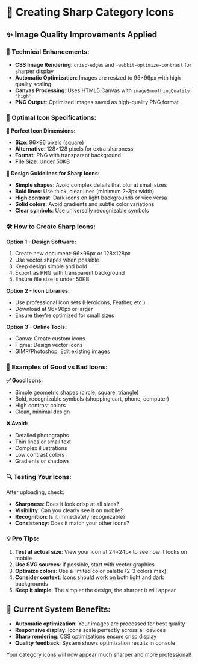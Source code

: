 # 🎨 Creating Sharp Category Icons

## ✨ Image Quality Improvements Applied

### 🔧 Technical Enhancements:
- **CSS Image Rendering**: `crisp-edges` and `-webkit-optimize-contrast` for sharper display
- **Automatic Optimization**: Images are resized to 96×96px with high-quality scaling
- **Canvas Processing**: Uses HTML5 Canvas with `imageSmoothingQuality: 'high'`
- **PNG Output**: Optimized images saved as high-quality PNG format

### 📐 Optimal Icon Specifications:

**🎯 Perfect Icon Dimensions:**
- **Size**: 96×96 pixels (square)
- **Alternative**: 128×128 pixels for extra sharpness
- **Format**: PNG with transparent background
- **File Size**: Under 50KB

**🎨 Design Guidelines for Sharp Icons:**
- **Simple shapes**: Avoid complex details that blur at small sizes
- **Bold lines**: Use thick, clear lines (minimum 2-3px width)
- **High contrast**: Dark icons on light backgrounds or vice versa
- **Solid colors**: Avoid gradients and subtle color variations
- **Clear symbols**: Use universally recognizable symbols

### 🛠️ How to Create Sharp Icons:

**Option 1 - Design Software:**
1. Create new document: 96×96px or 128×128px
2. Use vector shapes when possible
3. Keep design simple and bold
4. Export as PNG with transparent background
5. Ensure file size is under 50KB

**Option 2 - Icon Libraries:**
- Use professional icon sets (Heroicons, Feather, etc.)
- Download at 96×96px or larger
- Ensure they're optimized for small sizes

**Option 3 - Online Tools:**
- Canva: Create custom icons
- Figma: Design vector icons
- GIMP/Photoshop: Edit existing images

### 🎯 Examples of Good vs Bad Icons:

**✅ Good Icons:**
- Simple geometric shapes (circle, square, triangle)
- Bold, recognizable symbols (shopping cart, phone, computer)
- High contrast colors
- Clean, minimal design

**❌ Avoid:**
- Detailed photographs
- Thin lines or small text
- Complex illustrations
- Low contrast colors
- Gradients or shadows

### 🔍 Testing Your Icons:

After uploading, check:
- **Sharpness**: Does it look crisp at all sizes?
- **Visibility**: Can you clearly see it on mobile?
- **Recognition**: Is it immediately recognizable?
- **Consistency**: Does it match your other icons?

### 💡 Pro Tips:

1. **Test at actual size**: View your icon at 24×24px to see how it looks on mobile
2. **Use SVG sources**: If possible, start with vector graphics
3. **Optimize colors**: Use a limited color palette (2-3 colors max)
4. **Consider context**: Icons should work on both light and dark backgrounds
5. **Keep it simple**: The simpler the design, the sharper it will appear

## 🎉 Current System Benefits:

- **Automatic optimization**: Your images are processed for best quality
- **Responsive display**: Icons scale perfectly across all devices
- **Sharp rendering**: CSS optimizations ensure crisp display
- **Quality feedback**: System shows optimization results in console

Your category icons will now appear much sharper and more professional!